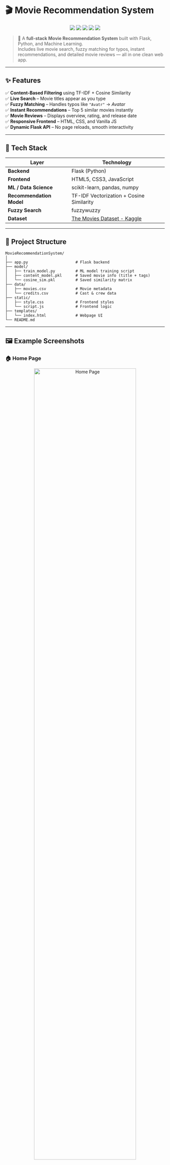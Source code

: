# 🎬 Movie Recommendation System

<p align="center">
  <img src="https://img.shields.io/badge/Python-3.9+-blue?logo=python&logoColor=white" />
  <img src="https://img.shields.io/badge/Flask-2.0+-black?logo=flask" />
  <img src="https://img.shields.io/badge/HTML-CSS-JS-orange?logo=html5" />
  <img src="https://img.shields.io/badge/License-MIT-green" />
  <img src="https://img.shields.io/badge/Status-Completed-success" />
</p>

> 🎥 A **full-stack Movie Recommendation System** built with Flask, Python, and Machine Learning.  
> Includes live movie search, fuzzy matching for typos, instant recommendations, and detailed movie reviews — all in one clean web app.

---

## ✨ Features

✅ **Content-Based Filtering** using TF-IDF + Cosine Similarity  
✅ **Live Search** – Movie titles appear as you type  
✅ **Fuzzy Matching** – Handles typos like `"Avatr"` → *Avatar*  
✅ **Instant Recommendations** – Top 5 similar movies instantly  
✅ **Movie Reviews** – Displays overview, rating, and release date  
✅ **Responsive Frontend** – HTML, CSS, and Vanilla JS  
✅ **Dynamic Flask API** – No page reloads, smooth interactivity  

---

## 🧠 Tech Stack

| Layer | Technology |
|-------|-------------|
| **Backend** | Flask (Python) |
| **Frontend** | HTML5, CSS3, JavaScript |
| **ML / Data Science** | scikit-learn, pandas, numpy |
| **Recommendation Model** | TF-IDF Vectorization + Cosine Similarity |
| **Fuzzy Search** | fuzzywuzzy |
| **Dataset** | [The Movies Dataset - Kaggle](https://www.kaggle.com/datasets/rounakbanik/the-movies-dataset) |

---

## 📁 Project Structure

```
MovieRecommendationSystem/
│
├── app.py                     # Flask backend
├── model/
│   ├── train_model.py         # ML model training script
│   ├── content_model.pkl      # Saved movie info (title + tags)
│   └── cosine_sim.pkl         # Saved similarity matrix
├── data/
│   ├── movies.csv             # Movie metadata
│   └── credits.csv            # Cast & crew data
├── static/
│   ├── style.css              # Frontend styles
│   └── script.js              # Frontend logic
├── templates/
│   └── index.html             # Webpage UI
└── README.md
```

---

## 🖼️ Example Screenshots

### 🏠 Home Page
<p align="center">
  <img src="https://github.com/aryamehta0302/MovieBot/assets/home_page.png" width="80%" alt="Home Page">
</p>

### 🎬 Movie Details + Recommendations
<p align="center">
  <img src="https://github.com/aryamehta0302/MovieBot/assets/movie_details.png" width="80%" alt="Movie Details">
</p>

---

## ⚙️ Installation & Setup

### 1️⃣ Clone the Repository
```bash
git clone https://github.com/yourusername/MovieRecommendationSystem.git
cd MovieRecommendationSystem
```

### 2️⃣ Create a Virtual Environment
```bash
python -m venv venv
```

### 3️⃣ Activate the Environment
**Windows:**
```bash
venv\Scripts\activate
```
**macOS/Linux:**
```bash
source venv/bin/activate
```

### 4️⃣ Install Dependencies
```bash
pip install -r requirements.txt
```

### 5️⃣ Train the Model (first time only)
```bash
cd model
python train_model.py
```

### 6️⃣ Run the App
```bash
python app.py
```

Then visit 👉 **http://127.0.0.1:5000**

---

## 💡 Future Improvements

- 🎞️ Add movie posters using **TMDB API**  
- 👤 Add login system + personalized watchlist  
- 💬 Include user reviews or ratings  
- 🌐 Deploy on **Render / Railway / Vercel**  

---

## 📜 License

This project is licensed under the [MIT License](LICENSE).

---

## 👨‍💻 Author

**Your Name**  
💼 [GitHub](https://github.com/yourusername)  
💌 [LinkedIn](https://linkedin.com/in/yourprofile)  
🌐 [Portfolio](https://yourportfolio.com)

---

⭐ **If you like this project, give it a star!** ⭐
>>>>>>> 8089598 (Initial commit - Movie Recommendation System project added)
